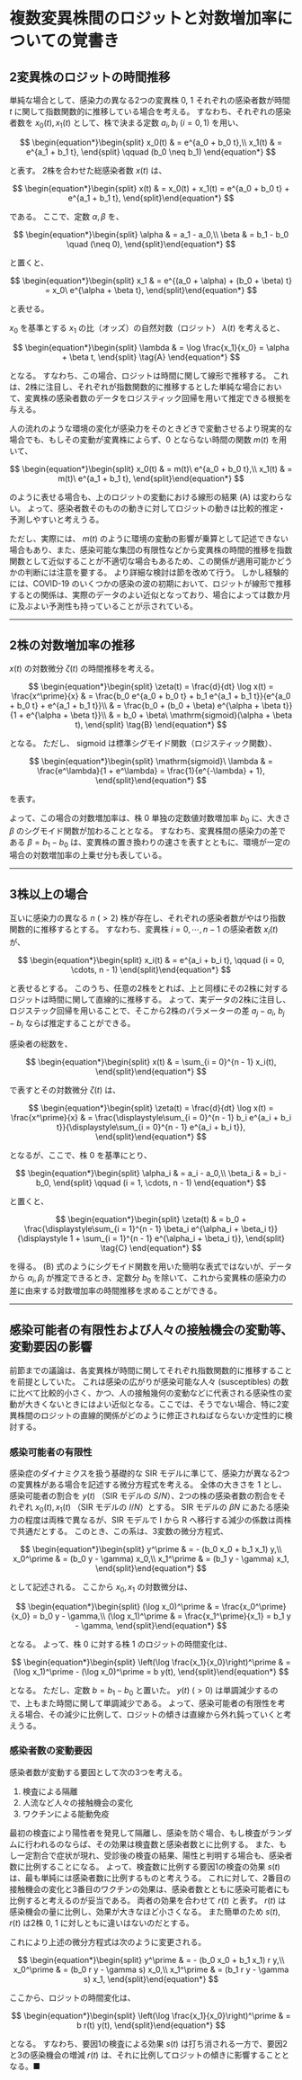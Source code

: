 # 複数変異株間のロジットと対数増加率についての覚書き

## 2変異株のロジットの時間推移

単純な場合として、感染力の異なる2つの変異株 0, 1 それぞれの感染者数が時間 $t$ に関して指数関数的に推移している場合を考える。
すなわち、それぞれの感染者数を $x_0(t), x_1(t)$ として、株で決まる定数 $a_i, b_i\ (i = 0, 1)$ を用い、

$$
\begin{equation*}\begin{split}
x_0(t) & = e^{a_0 + b_0 t},\\
x_1(t) & = e^{a_1 + b_1 t},
\end{split}
  \qquad (b_0 \neq b_1)
\end{equation*}
$$

と表す。
2株を合わせた総感染者数 $x(t)$ は、

$$
\begin{equation*}\begin{split}
x(t) & = x_0(t) + x_1(t) = e^{a_0 + b_0 t} + e^{a_1 + b_1 t},
\end{split}\end{equation*}
$$

である。
ここで、定数 $\alpha, \beta$ を、

$$
\begin{equation*}\begin{split}
\alpha & = a_1 - a_0,\\
\beta  & = b_1 - b_0 \quad (\neq 0),
\end{split}\end{equation*}
$$

と置くと、

$$
\begin{equation*}\begin{split}
x_1 & = e^{(a_0 + \alpha) + (b_0 + \beta) t} = x_0\ e^{\alpha + \beta t},
\end{split}\end{equation*}
$$

と表せる。

$x_0$ を基準とする $x_1$ の比（オッズ）の自然対数（ロジット） $\lambda(t)$ を考えると、

$$
\begin{equation*}\begin{split}
\lambda & = \log \frac{x_1}{x_0} = \alpha + \beta t,
\end{split}
  \tag{A}
\end{equation*}
$$

となる。
すなわち、この場合、ロジットは時間に関して線形で推移する。
これは、2株に注目し、それぞれが指数関数的に推移するとした単純な場合において、変異株の感染者数のデータをロジスティック回帰を用いて推定できる根拠を与える。

人の流れのような環境の変化が感染力をそのときどきで変動させるより現実的な場合でも、もしその変動が変異株によらず、0 とならない時間の関数 $m(t)$ を用いて、

$$
\begin{equation*}\begin{split}
x_0(t) & = m(t)\ e^{a_0 + b_0 t},\\
x_1(t) & = m(t)\ e^{a_1 + b_1 t},
\end{split}\end{equation*}
$$

のように表せる場合も、上のロジットの変動における線形の結果 (A) は変わらない。
よって、感染者数そのものの動きに対してロジットの動きは比較的推定・予測しやすいと考えうる。

ただし、実際には、 $m(t)$ のように環境の変動の影響が乗算として記述できない場合もあり、また、感染可能な集団の有限性などから変異株の時間的推移を指数関数として近似することが不適切な場合もあるため、この関係が適用可能かどうかの判断には注意を要する。
より詳細な検討は節を改めて行う。
しかし経験的には、COVID-19 のいくつかの感染の波の初期において、ロジットが線形で推移するとの関係は、実際のデータのよい近似となっており、場合によっては数か月に及ぶよい予測性も持っていることが示されている。

----

## 2株の対数増加率の推移

$x(t)$ の対数微分 $\zeta(t)$ の時間推移を考える。

$$
\begin{equation*}\begin{split}
\zeta(t) = \frac{d}{dt} \log x(t) = \frac{x^\prime}{x}
  & = \frac{b_0 e^{a_0 + b_0 t} + b_1 e^{a_1 + b_1 t}}{e^{a_0 + b_0 t} + e^{a_1 + b_1 t}}\\
  & = \frac{b_0 + (b_0 + \beta) e^{\alpha + \beta t}}{1 + e^{\alpha + \beta t}}\\
  & = b_0 + \beta\ \mathrm{sigmoid}(\alpha + \beta t),
\end{split}
  \tag{B}
\end{equation*}
$$

となる。
ただし、 $\mathrm{sigmoid}$ は標準シグモイド関数（ロジスティック関数）、

$$
\begin{equation*}\begin{split}
\mathrm{sigmoid}\ \lambda & = \frac{e^\lambda}{1 + e^\lambda} = \frac{1}{e^{-\lambda} + 1},
\end{split}\end{equation*}
$$

を表す。

よって、この場合の対数増加率は、株 0 単独の定数値対数増加率 $b_0$ に、大きさ $\beta$ のシグモイド関数が加わることとなる。
すなわち、変異株間の感染力の差である $\beta = b_1 - b_0$ は、変異株の置き換わりの速さを表すとともに、環境が一定の場合の対数増加率の上乗せ分も表している。

----

## 3株以上の場合

互いに感染力の異なる $n\ (> 2)$ 株が存在し、それぞれの感染者数がやはり指数関数的に推移するとする。
すなわち、変異株 $i = 0, \cdots, n - 1$ の感染者数 $x_i(t)$ が、

$$
\begin{equation*}\begin{split}
x_i(t) & = e^{a_i + b_i t}, \qquad (i = 0, \cdots, n - 1)
\end{split}\end{equation*}
$$

と表せるとする。
このうち、任意の2株をとれば、上と同様にその2株に対するロジットは時間に関して直線的に推移する。
よって、実データの2株に注目し、ロジステック回帰を用いることで、そこから2株のパラメーターの差 $a_j - a_i,\ b_j - b_i$ ならば推定することができる。

感染者の総数を、

$$
\begin{equation*}\begin{split}
x(t) & = \sum_{i = 0}^{n - 1} x_i(t),
\end{split}\end{equation*}
$$

で表すとその対数微分 $\zeta(t)$ は、

$$
\begin{equation*}\begin{split}
\zeta(t) = \frac{d}{dt} \log x(t) = \frac{x^\prime}{x}
  & = \frac{\displaystyle\sum_{i = 0}^{n - 1} b_i e^{a_i + b_i t}}{\displaystyle\sum_{i = 0}^{n - 1} e^{a_i + b_i t}},
\end{split}\end{equation*}
$$

となるが、ここで、株 0 を基準にとり、

$$
\begin{equation*}\begin{split}
\alpha_i & = a_i - a_0,\\
\beta_i  & = b_i - b_0,
\end{split}
  \qquad (i = 1, \cdots, n - 1)
\end{equation*}
$$

と置くと、

$$
\begin{equation*}\begin{split}
\zeta(t)
  & = b_0 + \frac{\displaystyle\sum_{i = 1}^{n - 1} \beta_i e^{\alpha_i + \beta_i t}}{\displaystyle 1 + \sum_{i = 1}^{n - 1} e^{\alpha_i + \beta_i t}},
\end{split}
  \tag{C}
\end{equation*}
$$

を得る。
(B) 式のようにシグモイド関数を用いた簡明な表式ではないが、データから $\alpha_i, \beta_i$ が推定できるとき、定数分 $b_0$ を除いて、これから変異株の感染力の差に由来する対数増加率の時間推移を求めることができる。

----

## 感染可能者の有限性および人々の接触機会の変動等、変動要因の影響

前節までの議論は、各変異株が時間に関してそれぞれ指数関数的に推移することを前提としていた。
これは感染の広がりが感染可能な人々 (susceptibles) の数に比べて比較的小さく、かつ、人の接触幾何の変動などに代表される感染性の変動が大きくないときにはよい近似となる。ここでは、そうでない場合、特に2変異株間のロジットの直線的関係がどのように修正されねばならないか定性的に検討する。

### 感染可能者の有限性

感染症のダイナミクスを扱う基礎的な SIR モデルに準じて、感染力が異なる2つの変異株がある場合を記述する微分方程式を考える。
全体の大きさを 1 とし、感染可能者の割合を $y(t)$ （SIR モデルの $S/N$）、2つの株の感染者数の割合をそれぞれ $x_0(t), x_1(t)$ （SIR モデルの $I/N$）とする。
SIR モデルの $\beta N$ にあたる感染力の程度は両株で異なるが、SIR モデルで I から R へ移行する減少の係数は両株で共通だとする。
このとき、この系は、3変数の微分方程式、

$$
\begin{equation*}\begin{split}
y^\prime   & = - (b_0 x_0 + b_1 x_1) y,\\
x_0^\prime & = (b_0 y - \gamma) x_0,\\
x_1^\prime & = (b_1 y - \gamma) x_1,
\end{split}\end{equation*}
$$

として記述される。
ここから $x_0, x_1$ の対数微分は、

$$
\begin{equation*}\begin{split}
(\log x_0)^\prime & = \frac{x_0^\prime}{x_0} = b_0 y - \gamma,\\
(\log x_1)^\prime & = \frac{x_1^\prime}{x_1} = b_1 y - \gamma,
\end{split}\end{equation*}
$$

となる。
よって、株 0 に対する株 1 のロジットの時間変化は、

$$
\begin{equation*}\begin{split}
\left(\log \frac{x_1}{x_0}\right)^\prime
  & = (\log x_1)^\prime - (\log x_0)^\prime = b y(t),
\end{split}\end{equation*}
$$

となる。
ただし、定数 $b = b_1 - b_0$ と置いた。
$y(t)\ (> 0)$ は単調減少するので、上もまた時間に関して単調減少である。
よって、感染可能者の有限性を考える場合、その減少に比例して、ロジットの傾きは直線から外れ鈍っていくと考えうる。

### 感染者数の変動要因

感染者数が変動する要因として次の3つを考える。

1. 検査による隔離
2. 人流など人々の接触機会の変化
3. ワクチンによる能動免疫

最初の検査により陽性者を発見して隔離し、感染を防ぐ場合、もし検査がランダムに行われるのならば、その効果は検査数と感染者数とに比例する。
また、もし一定割合で症状が現れ、受診後の検査の結果、陽性と判明する場合も、感染者数に比例することになる。
よって、検査数に比例する要因1の検査の効果 $s(t)$ は、最も単純には感染者数に比例するものと考えうる。
これに対して、2番目の接触機会の変化と3番目のワクチンの効果は、感染者数とともに感染可能者にも比例すると考えるのが妥当である。
両者の効果を合わせて $r(t)$ と表す。
$r(t)$ は感染機会の量に比例し、効果が大きなほど小さくなる。
また簡単のため $s(t), r(t)$ は2株 0, 1 に対しともに違いはないのだとする。

これにより上述の微分方程式は次のように変更される。

$$
\begin{equation*}\begin{split}
y^\prime   & = - (b_0 x_0 + b_1 x_1) r y,\\
x_0^\prime & = (b_0 r y - \gamma s) x_0,\\
x_1^\prime & = (b_1 r y - \gamma s) x_1,
\end{split}\end{equation*}
$$

ここから、ロジットの時間変化は、

$$
\begin{equation*}\begin{split}
\left(\log \frac{x_1}{x_0}\right)^\prime & = b r(t) y(t),
\end{split}\end{equation*}
$$

となる。
すなわち、要因1の検査による効果 $s(t)$ は打ち消される一方で、要因2と3の感染機会の増減 $r(t)$ は、それに比例してロジットの傾きに影響することとなる。■
